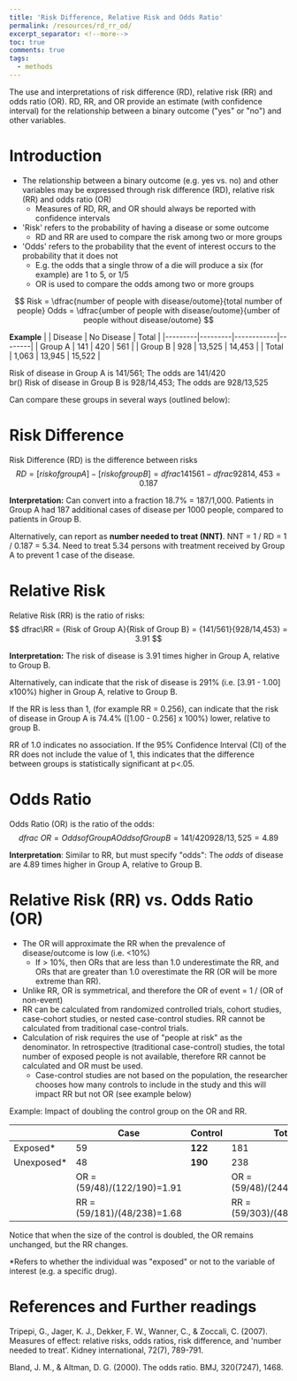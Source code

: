 ```yaml
---
title: 'Risk Difference, Relative Risk and Odds Ratio'
permalink: /resources/rd_rr_od/
excerpt_separator: <!--more-->
toc: true
comments: true
tags:
  - methods
---
```


The use and interpretations of risk difference (RD), relative risk (RR) and odds ratio (OR). RD, RR, and OR provide an estimate (with confidence interval) for the relationship between a  binary outcome ("yes" or "no") and other variables.  <!--more-->

# Introduction
- The relationship between a binary outcome (e.g. yes vs. no) and other variables may be expressed through risk difference (RD), relative risk (RR) and odds ratio (OR) 
  - Measures of RD, RR, and OR should always be reported with confidence intervals 
- 'Risk' refers to the probability of having a disease or some outcome
  - RD and RR are used to compare the risk among two or more groups
- 'Odds' refers to the probability that the event of interest occurs to the probability that it does not
  - E.g. the odds that a single throw of a die will produce a six (for example) are 1 to 5, or 1/5
  - OR is used to compare the odds among two or more groups 

$$ Risk = \dfrac{number of people with disease/outome}{total number of people}     Odds = \dfrac{umber of people with disease/outome}{umber of people without disease/outome} $$

**Example**
|         | Disease | No Disease | Total  |
|---------|---------|------------|--------|
| Group A | 141     | 420        | 561    |
| Group B | 928     | 13,525     | 14,453 |
| Total   | 1,063   | 13,945     | 15,522 |


Risk of disease in Group A is 141/561; The odds are 141/420   
br()
Risk of disease in Group B is 928/14,453; The odds are 928/13,525


Can compare these groups in several ways (outlined below):


# Risk Difference
Risk Difference (RD) is the difference between risks
$$\ RD = [risk of group A] - [risk of group B] = dfrac{141}{561} -  dfrac{928}{14,453} = 0.187 $$


**Interpretation:** Can convert into a fraction 18.7% = 187/1,000. Patients in Group A had 187 additional cases of disease per 1000 people, compared to patients in Group B. 

Alternatively, can report as **number needed to treat (NNT)**. NNT = 1 / RD = 1 / 0.187 = 5.34.
Need to treat 5.34 persons with treatment received by Group A to prevent 1 case of the disease. 


# Relative Risk
Relative Risk (RR) is the ratio of risks: 
$$ dfrac\RR = {Risk of Group A}{Risk of Group B} = {141/561}{928/14,453} = 3.91 $$

**Interpretation:** The risk of disease is 3.91 times higher in Group A, relative to Group B. 

Alternatively, can indicate that the risk of disease is 291% (i.e. [3.91 - 1.00] x100%) higher in Group A, relative to Group B.

If the RR is less than 1, (for example RR = 0.256), can indicate that the risk of disease in Group A is 74.4% ([1.00 - 0.256] x 100%) lower, relative to group B.

RR of 1.0 indicates no association. If the 95% Confidence Interval (CI) of the RR does not include the value of 1, this indicates that the difference between groups is statistically significant at p<.05. 



# Odds Ratio
Odds Ratio (OR) is the ratio of the odds: 
$$ dfrac\ OR = {Odds of Group A}{Odds of Group B} = {141/420}{928/13,525} = 4.89 $$

**Interpretation**: Similar to RR, but must specify "odds": The *odds* of disease are 4.89 times higher in Group A, relative to Group B. 



# Relative Risk (RR) vs. Odds Ratio (OR)

- The OR will approximate the RR when the prevalence of disease/outcome is low (i.e. <10%)
  - If > 10%, then ORs that are less than 1.0 underestimate the RR, and ORs that are greater than 1.0 overestimate the RR (OR will be more extreme than RR).
- Unlike RR, OR is symmetrical, and therefore the OR of event = 1 / (OR of non-event)
- RR can be calculated from randomized controlled trials, cohort studies, case-cohort studies, or nested case-control studies. RR cannot be calculated from traditional case-control trials.
- Calculation of risk requires the use of "people at risk" as the denominator. In retrospective (traditional case-control) studies, the total number of exposed people is not available, therefore RR cannot be calculated and OR must be used.
  - Case-control studies are not based on the population, the researcher chooses how many controls to include in the study and this will impact RR but not OR (see example below)


Example: Impact of doubling the control group on the OR and RR.

|            | Case    | Control | Total |   | Case    | Control | Total |
|------------|---------|---------|-------|---|---------|---------|-------|
| Exposed*   | 59      | **122**     | 181   |   | 59      | **244**    | 303   |
| Unexposed* | 48      | **190**     | 238   |   | 48      | **380**    | 428   |
|            |OR = (59/48)/(122/190)=1.91|   |OR = (59/48)/(244/380)=1.91|
|            |RR = (59/181)/(48/238)=1.68|   |RR = (59/303)/(48/428)=1.77|

Notice that when the size of the control is doubled, the OR remains unchanged, but the RR changes. 

*Refers to whether the individual was "exposed" or not to the variable of interest (e.g. a specific drug).



# References and Further readings

Tripepi, G., Jager, K. J., Dekker, F. W., Wanner, C., & Zoccali, C. (2007). Measures of effect: relative risks, odds ratios, risk difference, and 'number needed to treat'. Kidney international, 72(7), 789-791.

Bland, J. M., & Altman, D. G. (2000). The odds ratio. BMJ, 320(7247), 1468.







